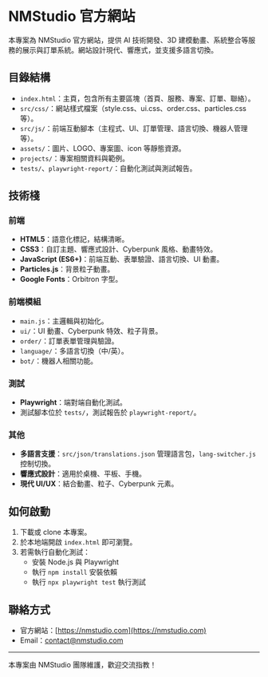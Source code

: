 # NMStudio 官方網站

本專案為 NMStudio 官方網站，提供 AI 技術開發、3D 建模動畫、系統整合等服務的展示與訂單系統。網站設計現代、響應式，並支援多語言切換。

## 目錄結構

- `index.html`：主頁，包含所有主要區塊（首頁、服務、專案、訂單、聯絡）。
- `src/css/`：網站樣式檔案（style.css、ui.css、order.css、particles.css 等）。
- `src/js/`：前端互動腳本（主程式、UI、訂單管理、語言切換、機器人管理等）。
- `assets/`：圖片、LOGO、專案圖、icon 等靜態資源。
- `projects/`：專案相關資料與範例。
- `tests/`、`playwright-report/`：自動化測試與測試報告。

## 技術棧

### 前端
- **HTML5**：語意化標記，結構清晰。
- **CSS3**：自訂主題、響應式設計、Cyberpunk 風格、動畫特效。
- **JavaScript (ES6+)**：前端互動、表單驗證、語言切換、UI 動畫。
- **Particles.js**：背景粒子動畫。
- **Google Fonts**：Orbitron 字型。

### 前端模組
- `main.js`：主邏輯與初始化。
- `ui/`：UI 動畫、Cyberpunk 特效、粒子背景。
- `order/`：訂單表單管理與驗證。
- `language/`：多語言切換（中/英）。
- `bot/`：機器人相關功能。

### 測試
- **Playwright**：端對端自動化測試。
- 測試腳本位於 `tests/`，測試報告於 `playwright-report/`。

### 其他
- **多語言支援**：`src/json/translations.json` 管理語言包，`lang-switcher.js` 控制切換。
- **響應式設計**：適用於桌機、平板、手機。
- **現代 UI/UX**：結合動畫、粒子、Cyberpunk 元素。

## 如何啟動

1. 下載或 clone 本專案。
2. 於本地端開啟 `index.html` 即可瀏覽。
3. 若需執行自動化測試：
   - 安裝 Node.js 與 Playwright
   - 執行 `npm install` 安裝依賴
   - 執行 `npx playwright test` 執行測試

## 聯絡方式

- 官方網站：[https://nmstudio.com](https://nmstudio.com)
- Email：contact@nmstudio.com

---

本專案由 NMStudio 團隊維護，歡迎交流指教！
